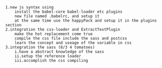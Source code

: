 
    1.new js syntax using
        install the babel-core babel-loader etc plugins
        new file named .babelrc, and setup it
        at the same time use the happyPack and setup it in the plugins section
    2.integration the css-loader and ExtractTextPlugin
        make the hot replacement come true
        compile the css file include the sass and postcss
        learn the concept and useage of the variable in css
    3.integration the sass (8/3 4 tomatoes)
        i.have a abstract knowledge of the sass
        ii.setup the reference loader
        iii.accomplish the css compiling